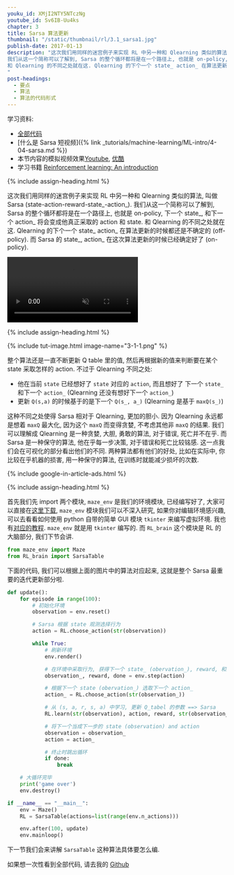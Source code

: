 ```yaml
---
youku_id: XMjI2NTY5NTczNg
youtube_id: Sv6IB-Uu4ks
chapter: 3
title: Sarsa 算法更新
thumbnail: "/static/thumbnail/rl/3.1_sarsa1.jpg"
publish-date: 2017-01-13
description: "这次我们用同样的迷宫例子来实现 RL 中另一种和 Qlearning 类似的算法, 叫做 Sarsa (state-action-reward-state_-action_).
我们从这一个简称可以了解到, Sarsa 的整个循环都将是在一个路径上, 也就是 on-policy, 下一个 state_, 和下一个 action_ 将会变成他真正采取的 action 和 state.
和 Qlearning 的不同之处就在这. Qlearning 的下个一个 state_ action_ 在算法更新的时候都还是不确定的 (off-policy). 而 Sarsa 的 state_, action_ 在这次算法更新的时候已经确定好了 (on-policy).
"
post-headings:
  - 要点
  - 算法
  - 算法的代码形式
---
```



学习资料:
  * [全部代码](https://github.com/MorvanZhou/Reinforcement-learning-with-tensorflow/tree/master/contents/3_Sarsa_maze)
  * [什么是 Sarsa 短视频]({% link _tutorials/machine-learning/ML-intro/4-04-sarsa.md %})
  * 本节内容的模拟视频效果[Youtube](https://www.youtube.com/watch?v=UKlQmGTNEo0), [优酷](http://v.youku.com/v_show/id_XMTg3NTI2NjQ0MA==.html)
  * 学习书籍 [Reinforcement learning: An introduction](http://ufal.mff.cuni.cz/~straka/courses/npfl114/2016/sutton-bookdraft2016sep.pdf)

{% include assign-heading.html %}


这次我们用同样的迷宫例子来实现 RL 中另一种和 Qlearning 类似的算法, 叫做 Sarsa (state-action-reward-state_-action_).
我们从这一个简称可以了解到, Sarsa 的整个循环都将是在一个路径上, 也就是 on-policy, 下一个 state_, 和下一个 action_ 将会变成他真正采取的 action 和 state.
和 Qlearning 的不同之处就在这. Qlearning 的下个一个 state_ action_ 在算法更新的时候都还是不确定的 (off-policy). 而 Sarsa 的 state_, action_ 在这次算法更新的时候已经确定好了 (on-policy).

<video class="tut-content-video" controls loop autoplay muted>
  <source src="/static/results/rl/maze sarsa.mp4" type="video/mp4">
  Your browser does not support HTML5 video.
</video>



{% include assign-heading.html %}


{% include tut-image.html image-name="3-1-1.png" %}

整个算法还是一直不断更新 Q table 里的值, 然后再根据新的值来判断要在某个 state 采取怎样的 action.
不过于 Qlearning 不同之处:

* 他在当前 `state` 已经想好了 `state` 对应的 `action`, 而且想好了 下一个 `state_` 和下一个 `action_` (Qlearning 还没有想好下一个 `action_`)
* 更新 `Q(s,a)` 的时候基于的是下一个 `Q(s_, a_)` (Qlearning 是基于 `maxQ(s_)`)

这种不同之处使得 Sarsa 相对于 Qlearning, 更加的胆小. 因为 Qlearning 永远都是想着 `maxQ` 最大化, 因为这个 `maxQ` 而变得贪婪, 不考虑其他非 `maxQ` 的结果.
我们可以理解成 Qlearning 是一种贪婪, 大胆, 勇敢的算法, 对于错误, 死亡并不在乎. 而 Sarsa 是一种保守的算法, 他在乎每一步决策, 对于错误和死亡比较铭感.
这一点我们会在可视化的部分看出他们的不同. 两种算法都有他们的好处, 比如在实际中, 你比较在乎机器的损害, 用一种保守的算法, 在训练时就能减少损坏的次数.


{% include google-in-article-ads.html %}

{% include assign-heading.html %}

首先我们先 import 两个模块,  `maze_env` 是我们的环境模块, 已经编写好了, 大家可以直接在[这里下载](https://github.com/MorvanZhou/tutorials/blob/master/Reinforcement_learning_TUT/3_Sarsa_maze/maze_env.py),
`maze_env` 模块我们可以不深入研究, 如果你对编辑环境感兴趣, 可以去看看如何使用 python 自带的简单 GUI 模块 `tkinter` 来编写虚拟环境.
我也有[对应的教程](/tutorials/python-basic/tkinter/). `maze_env` 就是用 `tkinter` 编写的. 而 `RL_brain` 这个模块是 RL 的大脑部分, 我们下节会讲.

```python
from maze_env import Maze
from RL_brain import SarsaTable
```

下面的代码, 我们可以根据上面的图片中的算法对应起来, 这就是整个 Sarsa 最重要的迭代更新部分啦.

```python
def update():
    for episode in range(100):
        # 初始化环境
        observation = env.reset()

        # Sarsa 根据 state 观测选择行为
        action = RL.choose_action(str(observation))

        while True:
            # 刷新环境
            env.render()

            # 在环境中采取行为, 获得下一个 state_ (obervation_), reward, 和是否终止
            observation_, reward, done = env.step(action)

            # 根据下一个 state (obervation_) 选取下一个 action_
            action_ = RL.choose_action(str(observation_))

            # 从 (s, a, r, s, a) 中学习, 更新 Q_tabel 的参数 ==> Sarsa
            RL.learn(str(observation), action, reward, str(observation_), action_)

            # 将下一个当成下一步的 state (observation) and action
            observation = observation_
            action = action_

            # 终止时跳出循环
            if done:
                break

    # 大循环完毕
    print('game over')
    env.destroy()

if __name__ == "__main__":
    env = Maze()
    RL = SarsaTable(actions=list(range(env.n_actions)))

    env.after(100, update)
    env.mainloop()
```

下一节我们会来讲解 `SarsaTable` 这种算法具体要怎么编.

如果想一次性看到全部代码, 请去我的 [Github](https://github.com/MorvanZhou/Reinforcement-learning-with-tensorflow/tree/master/contents/3_Sarsa_maze)
